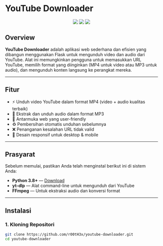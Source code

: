 # YouTube Downloader

<p align="center">
  <img src="https://img.shields.io/badge/Python-3.8%2B-blue" />
  <img src="https://img.shields.io/badge/Flask-Web_Framework-lightgrey" />
  <img src="https://img.shields.io/badge/License-MIT-green" />
</p>

## Overview

**YouTube Downloader** adalah aplikasi web sederhana dan efisien yang dibangun menggunakan Flask untuk mengunduh video dan audio dari YouTube. Alat ini memungkinkan pengguna untuk memasukkan URL YouTube, memilih format yang diinginkan (MP4 untuk video atau MP3 untuk audio), dan mengunduh konten langsung ke perangkat mereka.

---

## Fitur

- ⚡ Unduh video YouTube dalam format MP4 (video + audio kualitas terbaik)
- 🎵 Ekstrak dan unduh audio dalam format MP3
- 🧠 Antarmuka web yang user-friendly
- ♻️ Pembersihan otomatis unduhan sebelumnya
- ❌ Penanganan kesalahan URL tidak valid
- 📱 Desain responsif untuk desktop & mobile

---

## Prasyarat

Sebelum memulai, pastikan Anda telah menginstal berikut ini di sistem Anda:

- **Python 3.8+** — [Download](https://www.python.org/downloads/)
- **yt-dlp** — Alat command-line untuk mengunduh dari YouTube
- **FFmpeg** — Untuk ekstraksi audio dan konversi format

---

## Instalasi

### 1. Kloning Repositori
```bash
git clone https://github.com/r00tH3x/youtube-downloader.git
cd youtube-downloader
